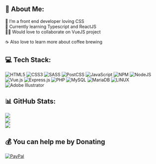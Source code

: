 ## 💫 About Me:
🔭 I’m a front end developer loving CSS  
🌱 Currently learning Typescript and ReactJS  
💪🏻 Would love to collaborate on VueJS project

☕️ Also love to learn more about coffee brewing

## 💻 Tech Stack:
![HTML5](https://img.shields.io/badge/HTML5-E34F26.svg?style=flat-square&logo=html5&logoColor=white)
![CSS3](https://img.shields.io/badge/CSS3-1572B6.svg?style=flat-square&logo=css3&logoColor=white)
![SASS](https://img.shields.io/badge/SASS-hotpink.svg?style=flat-square&logo=SASS&logoColor=white)
![PostCSS](https://img.shields.io/badge/PostCSS-DD3A0A?style=flat-square&logo=postcss&logoColor=white)
![JavaScript](https://img.shields.io/badge/Javascript-323330.svg?style=flat-square&logo=javascript&logoColor=F7DF1E)
![NPM](https://img.shields.io/badge/npm-000000.svg?style=flat-square&logo=npm&logoColor=white)
![NodeJS](https://img.shields.io/badge/Node.js-6DA55F?style=flat-square&logo=node.js&logoColor=white)
![Vue.js](https://img.shields.io/badge/VueJS-35495e.svg?style=flat-square&logo=vuedotjs&logoColor=4FC08D)
![Express.js](https://img.shields.io/badge/ExpressJS-404d59.svg?style=flat-square&logo=express&logoColor=61DAFB)
![PHP](https://img.shields.io/badge/PHP-777BB4.svg?style=flat-square&logo=php&logoColor=white)
![MySQL](https://img.shields.io/badge/MySQL-4479A1.svg?style=flat-square&logo=mysql&logoColor=white)
![MariaDB](https://img.shields.io/badge/MariaDB-003545?style=flat-square&logo=mariadb&logoColor=white)
![LINUX](https://img.shields.io/badge/Linux-FCC624?style=flat-square&logo=linux&logoColor=black)
![Adobe Illustrator](<https://img.shields.io/badge/Adobe Illustrator-FF9A00.svg?style=flat-square&logo=adobeillustrator&logoColor=white>)

## 📊 GitHub Stats:
![](https://github-readme-stats.vercel.app/api?username=oliver139&theme=tokyonight&hide_border=true&include_all_commits=false&count_private=false)  
![](https://github-readme-streak-stats.herokuapp.com/?user=oliver139&theme=tokyonight&hide_border=true)  
![](https://github-readme-stats.vercel.app/api/top-langs/?username=oliver139&theme=tokyonight&hide_border=true&include_all_commits=false&count_private=false&layout=compact)

## 💰 You can help me by Donating
[![PayPal](https://img.shields.io/badge/PayPal-00457C?style=for-the-badge&logo=paypal&logoColor=white)](https://paypal.me/OliverHei) 

  
<!-- Proudly created with GPRM ( https://gprm.itsvg.in ) -->
